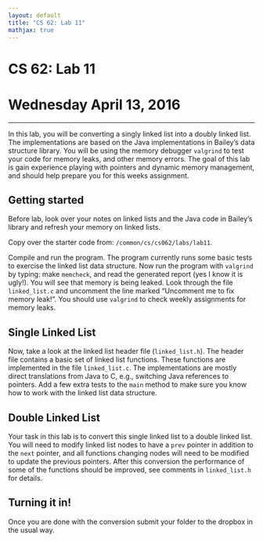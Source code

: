 ```yaml
---
layout: default
title: "CS 62: Lab 11"
mathjax: true
---
```


# CS 62: Lab 11

# Wednesday April 13, 2016

---

In this lab, you will be converting a singly linked list into a doubly linked list. The implementations are based on the Java implementations in Bailey’s data structure library. You will be using the memory debugger `valgrind` to test your code for memory leaks, and other memory errors. The goal of this lab is gain experience playing with pointers and dynamic memory management, and should help prepare you for this weeks assignment.

## Getting started

Before lab, look over your notes on linked lists and the Java code in Bailey’s library and refresh your memory on linked lists.

Copy over the starter code from: `/common/cs/cs062/labs/lab11`.

Compile and run the program. The program currently runs some basic tests to exercise the linked list data structure. Now run the program with `valgrind` by typing: make `memcheck`, and read the generated report (yes I know it is ugly!). You will see that memory is being leaked. Look through the file `linked_list.c` and uncomment the line marked “Uncomment me to fix memory leak!”. You should use `valgrind` to check weekly assignments for memory leaks.

## Single Linked List

Now, take a look at the linked list header file (`linked_list.h`). The header file contains a basic set of linked list functions. These functions are implemented in the file `linked_list.c`. The implementations are mostly direct translations from Java to C, e.g., switching Java references to pointers. Add a few extra tests to the `main` method to make sure you know how to work with the linked list data structure.

## Double Linked List

Your task in this lab is to convert this single linked list to a double linked list. You will need to modify linked list nodes to have a `prev` pointer in addition to the `next` pointer, and all functions changing nodes will need to be modified to update the previous pointers. After this conversion the performance of some of the functions should be improved, see comments in `linked_list.h` for details.

## Turning it in!

Once you are done with the conversion submit your folder to the dropbox in the usual way.
